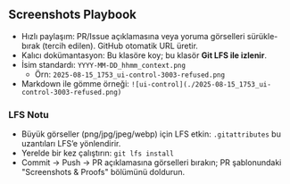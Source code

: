## Screenshots Playbook

- Hızlı paylaşım: PR/Issue açıklamasına veya yoruma görselleri sürükle-bırak (tercih edilen). GitHub otomatik URL üretir.
- Kalıcı dokümantasyon: Bu klasöre koy; bu klasör **Git LFS ile izlenir**.
- İsim standardı: `YYYY-MM-DD_hhmm_context.png`
  - Örn: `2025-08-15_1753_ui-control-3003-refused.png`
- Markdown ile gömme örneği:
  `![ui-control](./2025-08-15_1753_ui-control-3003-refused.png)`

### LFS Notu
- Büyük görseller (png/jpg/jpeg/webp) için LFS etkin: `.gitattributes` bu uzantıları LFS’e yönlendirir.
- Yerelde bir kez çalıştırın: `git lfs install`
- Commit → Push → PR açıklamasına görselleri bırakın; PR şablonundaki "Screenshots & Proofs" bölümünü doldurun. 